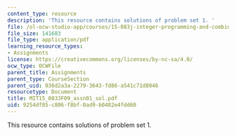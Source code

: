 ```yaml
---
content_type: resource
description: 'This resource contains solutions of problem set 1. '
file: /ol-ocw-studio-app/courses/15-083j-integer-programming-and-combinatorial-optimization-fall-2009/9254df85c806f8bf0ad9b0482e4fdd60_MIT15_083JF09_assn01_sol.pdf
file_size: 141683
file_type: application/pdf
learning_resource_types:
- Assignments
license: https://creativecommons.org/licenses/by-nc-sa/4.0/
ocw_type: OCWFile
parent_title: Assignments
parent_type: CourseSection
parent_uid: 036d2a3a-2279-3643-fd86-a541c71d8046
resourcetype: Document
title: MIT15_083JF09_assn01_sol.pdf
uid: 9254df85-c806-f8bf-0ad9-b0482e4fdd60
---
```

This resource contains solutions of problem set 1. 